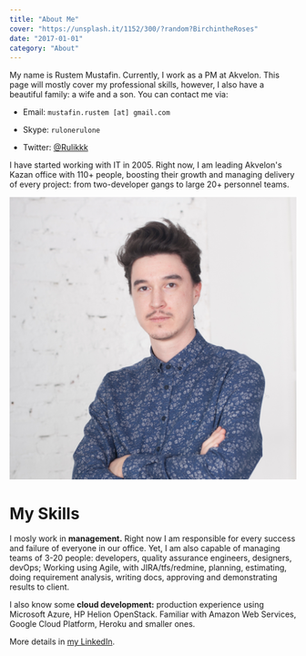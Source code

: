 ```yaml
---
title: "About Me"
cover: "https://unsplash.it/1152/300/?random?BirchintheRoses"
date: "2017-01-01"
category: "About"
---
```


My name is Rustem Mustafin. Currently, I work as a PM at Akvelon. This page will mostly cover my professional skills, however, I also have a beautiful family: a wife and a son. You can contact me via:

-   Email: `mustafin.rustem [at] gmail.com`

-   Skype: `rulonerulone`

-   Twitter: [@Rulikkk](https://mobile.twitter.com/rulikkk)

I have started working with IT in 2005. Right now, I am leading Akvelon's Kazan office with 110+ people, boosting their growth and managing delivery of every project: from two-developer gangs to large 20+ personnel teams.

![Rustem Mustafin](me.jpg)

# My Skills

I mosly work in **management.** Right now I am responsible for every success and failure of everyone in our office. Yet, I am also capable of managing teams of 3-20 people: developers, quality assurance engineers, designers, devOps; Working using Agile, with JIRA/tfs/redmine, planning, estimating, doing requirement analysis, writing docs, approving and demonstrating results to client.

I also know some **cloud development:** production experience using Microsoft Azure, HP Helion OpenStack. Familiar with Amazon Web Services, Google Cloud Platform, Heroku and smaller ones.

More details in [my LinkedIn](https://www.linkedin.com/in/rustem-mustafin-8a148368).

<!-- Here is a list of some more items, that I know:

**Serverside:** .Net c# or javascript. Web servers: iis, node.js. Sql databases: oracle (administration), postgres, mssql, sqlite. Nosql: mongodb. Technonlogies: hadoop, socket.io, Wcf, Rest.

**Web:** Html5, backbone, angular (1-2), ext.js, vanilla.js, es6/typescript, etc.

**Mobile:** Android: native Java/cordova. Ios: sencha/cordova. Windows: Wpf/WinForms. React Native.

# My Projects

## [Ivan Rides](//ivanthebot.github.io)

`(2016 - now, self-made)`

Ivan Rides is a telegram bot, that gets you an Uber where you need it. The main idea was to jump on the bot-market train and see capabilities of the bots in general, using Uber integration as an example. The bot was developed using Python lang and hosted in Azure. The second version was re-done in NodeJS + Typescript.

## CRM Online Marketplace

`(2015 - now, Akvelon)`

Main project goal is to build an application exchange platform and a partner program in the context of CRM Online. Deliver a competitive ISV ecosystem from a technology enablement standpoint.

## Microscopy Image Analysis

`(2015 - now, Akvelon)`

Cloud-first solution which allows scalable processing, storage and visualization of microscopy image data analysis and technical approach. Main project goals are to perform fast, distributed processing of large datasets (up to 100Gb of images) and conveniently visualize processing results.

## Hewlett-Packard (HP) Interactive Wall

`(2015, Akvelon)`

Project is an internal HP website that is used during conferences/presentations. The main goal is to present conference material in an immersive UI, suitable for different screen sizes. From phone/tablet to huge TV screens. Website allows user authentication using conference badge, which unlocks possibility to send material of user interest directly to his or her email address, specified at registration.

## HP Big Data

`(2015, Akvelon)`

Automated approach for private OpenStack-based cloud Hadoop cluster deployment, primarily based on Ansible automation; developed sample data generator using node.js, capable of producing huge amounts of JSON data with pre-set trends; implemented gathering generated data to HDFS using Flume; implemented data analysis using Pig script, which detected predefined trends in generated data.

## Innovation challenge

`(2015, Akvelon)`

Innovation challenge project helps build a sustainable US food system by putting USDA data into the hands of farmers, researchers, and customers. It is a cloud-first Azure application, which hosts and provide convenient RESTful access to US agricultural data.

## Capella

`(2015, iis-soft)`

OSS solution for providing different citizen services at single office via integration with multiple government and private web services. Developed HTML5 web version of Capella desktop application.

## Smart home

`(2013 — 2014, KT Labs)`

Lead a team of 5 developers, QA and business analyst in a large project, including almost all technologies mentioned below, plus iOs/android mobile apps (android app was developed by me). Interaction with customer (o7russia portal owned by rostelecom) about technical details of project, help in preparation of documentation for project.

## [Disciplina](//disciplina.ru)

`(2013 — 2014, KT Labs)`

As part of team, developed worktime-tracking software "Disciplina". It included a website, where users could see how their time is spent and a local application, which tracks active apps, visited sites, activity and many other small parameters. The solution could be deployed on premises or as SaaS. It was also capable of telling "productive" time, based on employee position. My tasks covered almost every aspect of solution.

# List of Companies

## Akvelon

`2015 — now, Project manager`

Managing Kazan's office and development process in teams, using agile, test-driven methodology. Requirement analysis, planning, estimates, writing technical/development documents, interaction with customer. Standardizing development process.

# IIS-Soft

`2014 — 2015, team-lead`

Working as a team-lead on "Capella" project.

**New key skills:** project management (plan, estimate, build, deliver), resource and team planning, interacting with customer, development process management.

# KT Labs

`2012 — 2014, team-lead`

Working as a team-lead, as described above.

Also, I was developing server and client sides for several projects using c# (iis) or node.js with postgres or mongo, ext.js or backbone with other libs for client side. Took part in online collaboration tool, business intelligence development. Taking part in company technology decisions, including starting to use automated deploy, continuous integration.

**New key skills:** team leading/management, Html5, node.js, .Net web development, many js libraries, CI.

## Sitronics TS

`2010 — 2012, senior developer/architect`

Took part as a developer/architect within FORIS OSS/BSS system. I was writing architectural solution documents, according to company-wide standards. As a developer, I used Oracle and PL/SQL (probably, this might be called big data), C# as a language and WinForms for presentation purposes.

Learned to write good documents and how to deal with millions records per month in DB, writing stable and error-prone code. Got experience in customer interaction during deployment/learning phase.

**New key skills:** system architecture decisions, oracle db management, stable error-prone code.

## Amfitel

`2007 — 2010, .net/oracle developer`

Was an outsourced developer in FORIS OSS/BSS system. Started using .Net in production. Developed product/project level features. Oracle and pl/sql for db-side.

**New key skills:** production .Net, oracle, pl/sql, WinForms.

`2005 — 2007, delphi developer`

Started being a developer. By that time I knew Pascal from school/university. Developed an OSS/BSS solution "M2000" used by local telecom companies.

**New key skills:** writing production code, working in a team, win api, vcl.

# Additional list of small, but important things

In 2013, took part as a server-side developer (made a proxy web-controller from one API to another) in a Scala-Play (Java based) framework. Got a little experience in this language.

In 2013, made a js libraries research for our company, including knockout, breeze, durandal, angular, SPA templates for .net and many other, to adopt some instead backbone.

In 2012, helped a little in a ruby on rails project. Than, tested ruby as a programming language on private projects. Now I also have some experience in this language and framework.

Since around 2010 trying to catch up with F# features and other functional-style programming techniques. Tried using python as a language to solve some ACM programming challenges.

Since 2002, while still studying, took part in many ACM-like local challenges, and got to know much about extreme programming, standard algorithms and data-structures, O-notation.

# Education

## Kazan State University 2004 — 2009

Studied at Computing Maths and Cybernetics department, successfully received higher education and graduated as a specialist in 2009. Before and in the university took part in several local programming challenges (ACM-like rules), showed good results in 2004, and was invited to university without examination.

## Schools 1994 — 2004

Learned in two local schools, from one I knew english very well, from another — started learning programming.
 -->
